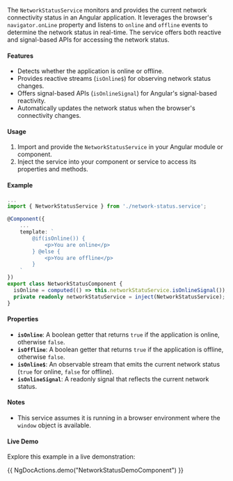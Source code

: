 

The `NetworkStatusService` monitors and provides the current network connectivity status in an Angular application. It leverages the browser's `navigator.onLine` property and listens to `online` and `offline` events to determine the network status in real-time. The service offers both reactive and signal-based APIs for accessing the network status.

#### Features
- Detects whether the application is online or offline.
- Provides reactive streams (`isOnline$`) for observing network status changes.
- Offers signal-based APIs (`isOnlineSignal`) for Angular's signal-based reactivity.
- Automatically updates the network status when the browser's connectivity changes.

#### Usage
1. Import and provide the `NetworkStatusService` in your Angular module or component.
2. Inject the service into your component or service to access its properties and methods.

#### Example
```typescript
...
import { NetworkStatusService } from './network-status.service';

@Component({
    ...
    template: `
        @if(isOnline()) {
            <p>You are online</p>
        } @else {
            <p>You are offline</p> 
        }
    `
})
export class NetworkStatusComponent {
  isOnline = computed(() => this.networkStatuService.isOnlineSignal());
  private readonly networkStatuService = inject(NetworkStatusService);
}
```

#### Properties
- **`isOnline`**: A boolean getter that returns `true` if the application is online, otherwise `false`.
- **`isOffline`**: A boolean getter that returns `true` if the application is offline, otherwise `false`.
- **`isOnline$`**: An observable stream that emits the current network status (`true` for online, `false` for offline).
- **`isOnlineSignal`**: A readonly signal that reflects the current network status.

#### Notes
- This service assumes it is running in a browser environment where the `window` object is available.

#### Live Demo

Explore this example in a live demonstration:

{{ NgDocActions.demo("NetworkStatusDemoComponent") }}